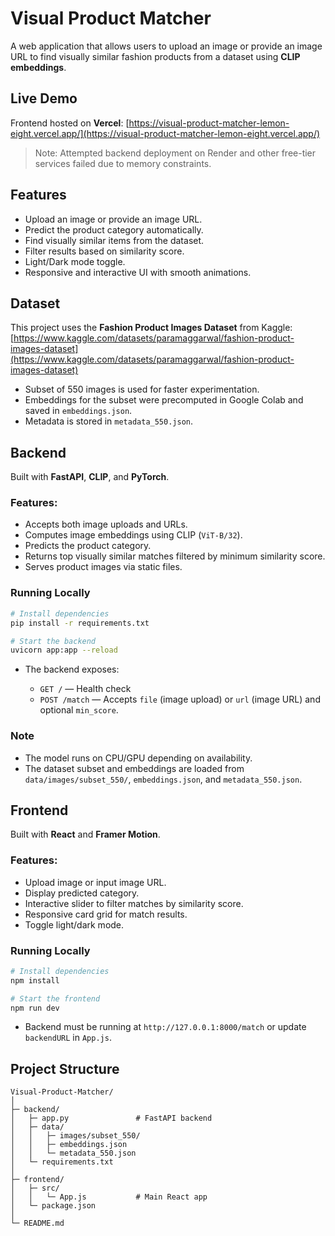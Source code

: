 
# Visual Product Matcher

A web application that allows users to upload an image or provide an image URL to find visually similar fashion products from a dataset using **CLIP embeddings**.

## Live Demo

Frontend hosted on **Vercel**:
[https://visual-product-matcher-lemon-eight.vercel.app/](https://visual-product-matcher-lemon-eight.vercel.app/)

> Note: Attempted backend  deployment on Render and other free-tier services failed due to memory constraints.

## Features

* Upload an image or provide an image URL.
* Predict the product category automatically.
* Find visually similar items from the dataset.
* Filter results based on similarity score.
* Light/Dark mode toggle.
* Responsive and interactive UI with smooth animations.

## Dataset

This project uses the **Fashion Product Images Dataset** from Kaggle:
[https://www.kaggle.com/datasets/paramaggarwal/fashion-product-images-dataset](https://www.kaggle.com/datasets/paramaggarwal/fashion-product-images-dataset)

* Subset of 550 images is used for faster experimentation.
* Embeddings for the subset were precomputed in Google Colab and saved in `embeddings.json`.
* Metadata is stored in `metadata_550.json`.

## Backend

Built with **FastAPI**, **CLIP**, and **PyTorch**.

### Features:

* Accepts both image uploads and URLs.
* Computes image embeddings using CLIP (`ViT-B/32`).
* Predicts the product category.
* Returns top visually similar matches filtered by minimum similarity score.
* Serves product images via static files.

### Running Locally

```bash
# Install dependencies
pip install -r requirements.txt

# Start the backend
uvicorn app:app --reload
```

* The backend exposes:

  * `GET /` — Health check
  * `POST /match` — Accepts `file` (image upload) or `url` (image URL) and optional `min_score`.

### Note

* The model runs on CPU/GPU depending on availability.
* The dataset subset and embeddings are loaded from `data/images/subset_550/`, `embeddings.json`, and `metadata_550.json`.

## Frontend

Built with **React** and **Framer Motion**.

### Features:

* Upload image or input image URL.
* Display predicted category.
* Interactive slider to filter matches by similarity score.
* Responsive card grid for match results.
* Toggle light/dark mode.

### Running Locally

```bash
# Install dependencies
npm install

# Start the frontend
npm run dev
```

* Backend must be running at `http://127.0.0.1:8000/match` or update `backendURL` in `App.js`.

## Project Structure

```
Visual-Product-Matcher/
│
├─ backend/
│   ├─ app.py               # FastAPI backend
│   ├─ data/
│   │   ├─ images/subset_550/
│   │   ├─ embeddings.json
│   │   └─ metadata_550.json
│   └─ requirements.txt
│
├─ frontend/
│   ├─ src/
│   │   └─ App.js           # Main React app
│   └─ package.json
│
└─ README.md
```



